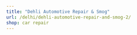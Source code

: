 ```yaml
---
title: "Dehli Automotive Repair & Smog"
url: /delhi/dehli-automotive-repair-and-smog-2/
shop: car repair
---
```

